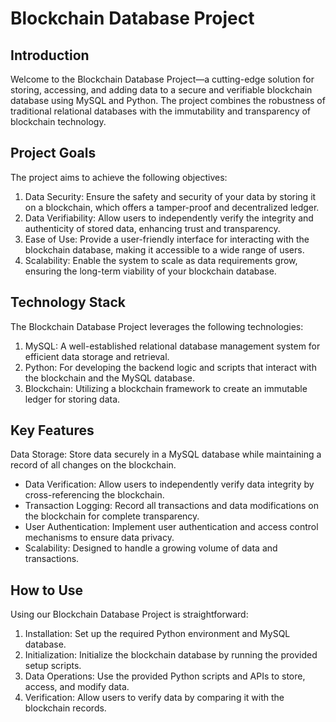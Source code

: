 # Blockchain Database Project

## Introduction
Welcome to the Blockchain Database Project—a cutting-edge solution for storing, accessing, and adding data to a secure and verifiable blockchain database using MySQL and Python. The project combines the robustness of traditional relational databases with the immutability and transparency of blockchain technology.

## Project Goals
The project aims to achieve the following objectives:

1. Data Security: Ensure the safety and security of your data by storing it on a blockchain, which offers a tamper-proof and decentralized ledger.
2. Data Verifiability: Allow users to independently verify the integrity and authenticity of stored data, enhancing trust and transparency.
3. Ease of Use: Provide a user-friendly interface for interacting with the blockchain database, making it accessible to a wide range of users.
4. Scalability: Enable the system to scale as data requirements grow, ensuring the long-term viability of your blockchain database.

## Technology Stack
The Blockchain Database Project leverages the following technologies:

1. MySQL: A well-established relational database management system for efficient data storage and retrieval.
2. Python: For developing the backend logic and scripts that interact with the blockchain and the MySQL database.
3. Blockchain: Utilizing a blockchain framework to create an immutable ledger for storing data.

## Key Features
Data Storage: Store data securely in a MySQL database while maintaining a record of all changes on the blockchain.

+ Data Verification: Allow users to independently verify data integrity by cross-referencing the blockchain.
+ Transaction Logging: Record all transactions and data modifications on the blockchain for complete transparency.
+ User Authentication: Implement user authentication and access control mechanisms to ensure data privacy.
+ Scalability: Designed to handle a growing volume of data and transactions.

## How to Use
Using our Blockchain Database Project is straightforward:

1. Installation: Set up the required Python environment and MySQL database.
2. Initialization: Initialize the blockchain database by running the provided setup scripts.
3. Data Operations: Use the provided Python scripts and APIs to store, access, and modify data.
4. Verification: Allow users to verify data by comparing it with the blockchain records.
